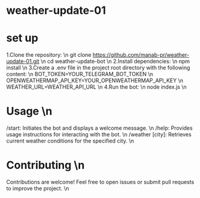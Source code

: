 # weather-update-01

# set up
1.Clone the repository: \n
git clone https://github.com/manab-pr/weather-update-01.git \n
cd weather-update-bot  \n
2.Install dependencies:  \n
npm install \n
3.Create a .env file in the project root directory with the following content: \n
BOT_TOKEN=YOUR_TELEGRAM_BOT_TOKEN  \n
OPENWEATHERMAP_API_KEY=YOUR_OPENWEATHERMAP_API_KEY  \n
WEATHER_URL=WEATHER_API_URL  \n
4.Run the bot:  \n
node index.js   \n

# Usage  \n
/start: Initiates the bot and displays a welcome message.  \n
/help: Provides usage instructions for interacting with the bot.  \n
/weather [city]: Retrieves current weather conditions for the specified city.  \n

# Contributing  \n 
Contributions are welcome! Feel free to open issues or submit pull requests to improve the project.  \n
